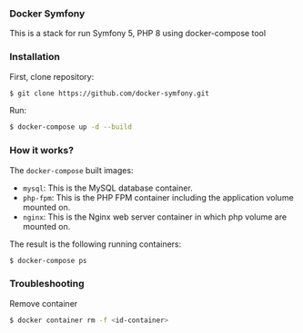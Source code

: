 ### Docker Symfony
This is a stack for run Symfony 5, PHP 8 using docker-compose tool

### Installation
First, clone repository:

```bash
$ git clone https://github.com/docker-symfony.git
```

Run:
```bash
$ docker-compose up -d --build
```

### How it works?
The `docker-compose` built images:
- `mysql`: This is the MySQL database container.
- `php-fpm`: This is the PHP FPM container including the application volume mounted on.
- `nginx`: This is the Nginx web server container in which php volume are mounted on.

The result is the following running containers:
```bash
$ docker-compose ps

```

### Troubleshooting
Remove container
```bash
$ docker container rm -f <id-container>
```

